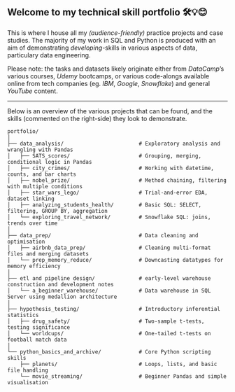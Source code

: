 ## Welcome to my technical skill portfolio 🛠️💡😊

This is where I house all my _(audience-friendly)_ practice projects and case studies. 
The majority of my work in SQL and Python is produced with an aim of demonstrating _developing_-skills in various aspects of data, particulary data engineering.

Please note: the tasks and datasets likely originate either from _DataCamp_’s various courses, _Udemy_ bootcamps, or various code-alongs available online from tech companies (eg. _IBM_, _Google_, _Snowflake_) and general _YouTube_ content.

---

Below is an overview of the various projects that can be found, and the skills (commented on the right-side) they look to demonstrate. 

```
portfolio/
│
├── data_analysis/                        # Exploratory analysis and wrangling with Pandas
│   ├── SATS_scores/                      # Grouping, merging, conditional logic in Pandas
│   ├── city_crimes/                      # Working with datetime, counts, and bar charts
│   ├── nobel_prize/                      # Method chaining, filtering with multiple conditions
│   ├── star_wars_lego/                   # Trial-and-error EDA, dataset linking
│   ├── analyzing_students_health/        # Basic SQL: SELECT, filtering, GROUP BY, aggregation
│   └── exploring_travel_network/         # Snowflake SQL: joins, trends over time
│
├── data_prep/                            # Data cleaning and optimisation
│   ├── airbnb_data_prep/                 # Cleaning multi-format files and merging datasets
│   └── prep_memory_reduce/               # Downcasting datatypes for memory efficiency
│
├── etl and pipeline design/              # early-level warehouse construction and development notes
│   └── a_beginner_warehouse/             # Data warehouse in SQL Server using medallion architecture
│
├── hypothesis_testing/                   # Introductory inferential statistics
│   ├── drug_safety/                      # Two-sample t-tests, testing significance
│   └── worldcups/                        # One-tailed t-tests on football match data
│
└── python_basics_and_archive/            # Core Python scripting skills
    ├── planets/                          # Loops, lists, and basic file handling
    └── movie_streaming/                  # Beginner Pandas and simple visualisation

```
